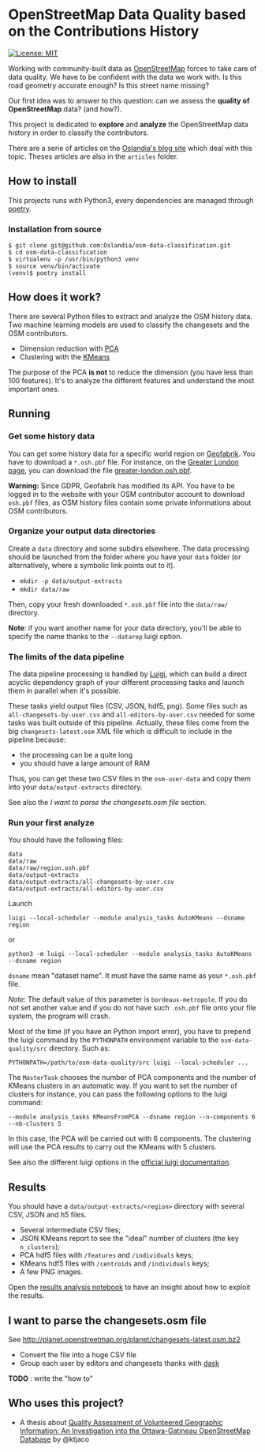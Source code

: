 # OpenStreetMap Data Quality based on the Contributions History

 [![License: MIT](https://img.shields.io/badge/License-MIT-yellow.svg)](https://opensource.org/licenses/MIT)

Working with community-built data as [OpenStreetMap](https://openstreetmap.org)
forces to take care of data quality. We have to be confident with the data we
work with. Is this road geometry accurate enough? Is this street name missing?

Our first idea was to answer to this question: can we assess the **quality of
OpenStreetMap** data? (and how?).

This project is dedicated to **explore** and **analyze** the OpenStreetMap data
history in order to classify the contributors.

There are a serie of articles on
the [Oslandia's blog site](http://oslandia.com/en/category/data/) which deal
with this topic. Theses articles are also in the `articles` folder.

## How to install

This projects runs with Python3, every dependencies are managed
through [poetry](https://poetry.eustace.io/).

### Installation from source

```
$ git clone git@github.com:Oslandia/osm-data-classification.git
$ cd osm-data-classification
$ virtualenv -p /usr/bin/python3 venv
$ source venv/bin/activate
(venv)$ poetry install
```

## How does it work?

There are several Python files to extract and analyze the OSM history data. Two
machine learning models are used to classify the changesets and the OSM
contributors.

* Dimension reduction with [PCA](https://en.wikipedia.org/wiki/Principal_component_analysis)
* Clustering with the [KMeans](https://en.wikipedia.org/wiki/K-means_clustering)

The purpose of the PCA **is not** to reduce the dimension (you have less than
100 features). It's to analyze the different features and understand the most
important ones.

## Running

### Get some history data

You can get some history data for a specific world region
on [Geofabrik](http://download.geofabrik.de/). You have to download a
`*.osh.pbf` file. For instance, on
the [Greater London page](http://download.geofabrik.de/europe/great-britain/england/greater-london.html),
you can download the
file [greater-london.osh.pbf](http://download.geofabrik.de/europe/great-britain/england/greater-london.osh.pbf).

**Warning:** Since GDPR, Geofabrik has modified its API. You have to be logged
in to the website with your OSM contributor account to download `osh.pbf` files, as OSM history files contain some private informations about OSM contributors.

### Organize your output data directories

Create a `data` directory and some subdirs elsewhere. The data processing should
be launched from the folder where you have your `data` folder (or alternatively, where a symbolic link points out to it).

* `mkdir -p data/output-extracts`
* `mkdir data/raw`

Then, copy your fresh downloaded `*.osh.pbf` file into the `data/raw/`
directory.

**Note**: if you want another name for your data directory, you'll be able to
specify the name thanks to the `--datarep` luigi option.

### The limits of the data pipeline

The data pipeline processing is handled
by [Luigi](http://luigi.readthedocs.io/), which can build a direct acyclic
dependency graph of your different processing tasks and launch them in parallel
when it's possible.

These tasks yield output files (CSV, JSON, hdf5, png). Some files such as
`all-changesets-by-user.csv` and `all-editors-by-user.csv` needed for some tasks
was built outside of this pipeline. Actually, these files come from the big
`changesets-latest.osm` XML file which is difficult to include in the pipeline
because:

- the processing can be a quite long
- you should have a large amount of RAM

Thus, you can get these two CSV files in the `osm-user-data` and copy them into
your `data/output-extracts` directory.

See also the *I want to parse the changesets.osm file* section.

### Run your first analyze

You should have the following files:

```
data
data/raw
data/raw/region.osh.pbf
data/output-extracts
data/output-extracts/all-changesets-by-user.csv
data/output-extracts/all-editors-by-user.csv
```

Launch

`luigi --local-scheduler --module analysis_tasks AutoKMeans --dsname region`

or

`python3 -m luigi --local-scheduler --module analysis_tasks AutoKMeans --dsname region`

`dsname` mean "dataset name". It must have the same name as your `*.osh.pbf`
file.

*Note:* The default value of this parameter is `bordeaux-metropole`. If you do not set another value and if you do not have such `.osh.pbf` file onto your file system, the program will crash.

Most of the time (if you have an Python import error), you have to prepend the
luigi command by the `PYTHONPATH` environment variable to the
`osm-data-quality/src` directory. Such as:

`PYTHONPATH=/path/to/osm-data-quality/src luigi --local-scheduler ...`

The `MasterTask` chooses the number of PCA components and the number of KMeans
clusters in an automatic way. If you want to set the number of clusters for
instance, you can pass the following options to the luigi command:

`--module analysis_tasks KMeansFromPCA --dsname region --n-components 6 --nb-clusters 5`

In this case, the PCA will be carried out with 6 components. The clustering will
use the PCA results to carry out the KMeans with 5 clusters.

See also the different luigi options in
the
[official luigi documentation](http://luigi.readthedocs.io/en/stable/command_line.html).

## Results

You should have a `data/output-extracts/<region>` directory with several
CSV, JSON and h5 files.

* Several intermediate CSV files;
* JSON KMeans report to see the "ideal" number of clusters (the key `n_clusters`);
* PCA hdf5 files with `/features` and `/individuals` keys;
* KMeans hdf5 files with `/centroids` and `/individuals` keys;
* A few PNG images.

Open the [results analysis notebook](./demo/results-analysis.ipynb) to have an insight about how to exploit the results.

## I want to parse the changesets.osm file

See http://planet.openstreetmap.org/planet/changesets-latest.osm.bz2

* Convert the file into a huge CSV file
* Group each user by editors and changesets thanks with [dask](https://github.com/dask/dask)

**TODO** : write the "how to"

## Who uses this project?

* A thesis about [Quality Assessment of Volunteered Geographic Information: An Investigation into the Ottawa-Gatineau OpenStreetMap Database](https://curve.carleton.ca/fb66a114-871d-4cac-bfb1-092a65a28ccc) by @ktjaco
